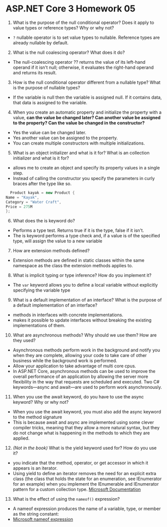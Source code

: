 # ASP.NET Core 3 Homework 05

1. What is the purpose of the null conditional operator? Does it apply to value types or reference types? Why or why not?
  - `?` nullable operator is to set value types to nullable. Reference types are already nullable by default.
2. What is the null coalescing operator? What does it do?
  - The null-coalescing operator ?? returns the value of its left-hand operand if it isn't null; otherwise, it evaluates the right-hand operand and returns its result. 
3. How is the null conditional operator different from a nullable type? What is the purpose of nullable types?
  -  If the variable is null then the variable is assigned null. If it contains data, that data is assigned to the variable.
4. When you create an automatic property and initialize the property with a value, **can the value be changed later? Can another value be assigned to the property? Can the value be changed in the constructor?**
  - Yes the value can be changed later.
  - Yes another value can be assigned to the property.
  - You can create multiple constructors with multiple initializations.
5. What is an object initializer and what is it for? What is an collection initializer and what is it for?
  - allows me to create an object and specify its property values in a single step.
  - Instead of calling the constructor you specify the parameters in curly braces after the type like so.
```cs
  Product kayak = new Product {
Name = "Kayak",
Category = "Water Craft",
Price = 275M
};
```
6. What does the is keyword do?
  - Performs a type test. Returns true if it is the type, false if it isn't.
  - The is keyword performs a type check and, if a value is of the specified type, will assign the value to a new variable
7. How are extension methods defined?
  - Extension methods are defined in static classes within the same namespace as the class the extension methods applies to.
8. What is implicit typing or type inference? How do you implement it?
  - The `var` keyword allows you to define a local variable without explicitly specifying the variable type
9. What is a default implementation of an interface? What is the purpose of a default implementation of an interface?
  - methods in interfaces with concrete implementations.
  - makes it possible to update interfaces without breaking the existing implementations of them.
10. What are asynchronous methods? Why should we use them? How are they used?
  - Asynchronous methods perform work in the background and notify you when they are complete, allowing your code to take care of other business while the background work is performed.
  - Allow your application to take advantage of multi core cpus.
  - In ASP.NET Core, asynchronous methods can be used to improve the overall performance of an application by allowing the server more flexibility in the way that requests are scheduled and executed. Two C# keywords—async and await—are used to perform work asynchronously.
11. When you use the await keyword, do you have to use the async keyword? Why or why not?
  - When you use the await keyword, you must also add the async keyword to the method signature
  - This is because await and async are implemented using some clever compiler tricks, meaning that they allow a more natural syntax, but they do not change what is happening in the methods to which they are applied.
12. *(Not in the book)* What is the yield keyword used for? How do you use it?
  -  you indicate that the method, operator, or get accessor in which it appears is an iterator.
  -  Using yield to define an iterator removes the need for an explicit extra class (the class that holds the state for an enumeration, see IEnumerator<T> for an example) when you implement the IEnumerable and IEnumerator pattern for a custom collection type. [Microsoft Documentation](https://docs.microsoft.com/en-us/dotnet/csharp/language-reference/keywords/yield)
13. What is the effect of using the `nameof()` expression?
  - A nameof expression produces the name of a variable, type, or member as the string constant:
  - [Microsoft nameof expression](https://docs.microsoft.com/en-us/dotnet/csharp/language-reference/operators/nameof)

